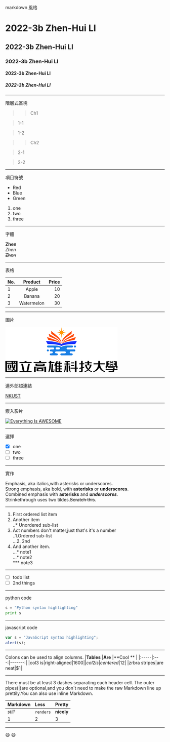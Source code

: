markdown 風格
# 2022-3b  Zhen-Hui LI  
## 2022-3b  Zhen-Hui LI  
### 2022-3b  Zhen-Hui LI  
#### 2022-3b  Zhen-Hui LI  
##### 2022-3b  Zhen-Hui LI  

---
階層式區塊

>>Ch1

>1-1

>1-2

>>Ch2

>2-1

>2-2

---
項目符號

* Red  
* Blue  
* Green  


1. one  
2. two  
3. three  

---
字體

**Zhen**  
*Zhen*  
~~Zhen~~

---
表格

| No. | Product | Price |
| :---| :-----: | ----: |
| 1   | Apple   | 10    |
| 2   | Banana  | 20    |
| 3   | Watermelon | 30 |

---
圖片

![nkust](nkust.png "高科大")

---
連外部超連結

[NKUST](http://www.nkust.edu.tw)

---
嵌入影片

[![Everything Is AWESOME](https://img.youtube.com/vi/StTqXEQ2l-Y/0.jpg)](https://www.youtube.com/watch?v=StTqXEQ2l-Y "Everything Is AWESOME")

---
選擇

- [x] one
- [ ] two
- [ ] three

---
實作

Emphasis, aka italics,with asterisks or underscores.  
Strong emphasis, aka bold, with **asterisks** or **underscores**.  
Combined emphasis with **asterisks** and  ***underscores***.  
Strinkethrough uses two tildes.~~Scratch this~~.  

---
1. First ordered list item  
2. Another item  
  ..* Unordered sub-list  
3. Act numbers don't matter,just that's  it's a number  
  ..1.Ordered sub-list  
  ...2. 2nd  
4. And another item.  
  ...* note1  
  ...* note2  
  *** note3  
---

- [ ] todo list
- [ ] 2nd things

---

python code
```python
s = "Python syntax highlighting"
print s
```

---

javascript code
```js
var s = "JavaScript syntax highlighting";
alert(s);
```

---

Colons can be used to align columns.
|**Tables**  |**Are**  |**Cool ** |
|:-----|:---:|-------:|
|col3 is|right-aligned|$1600|
|col2 is|centered|$12|
|zrbra stripes|are neat|$1|

---

There must be at least 3 dashes separating each header cell.
The outer pipes(|)are optional,and you don`t need to make the 
raw Markdown line up prettily.You can also use inline Markdown.

|**Markdown**  |**Less**  |**Pretty**  |
|:-----|:---|:-------|
|*still*|`renders`|**nicely**|
|1|2|3|

---

😄 😄
